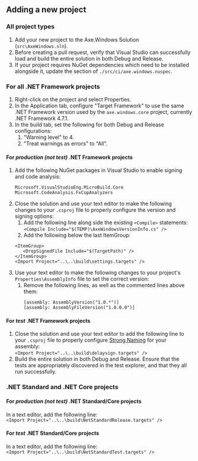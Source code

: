 ﻿<!-- Copyright (c) Microsoft Corporation. All rights reserved.
     Licensed under the MIT License. -->
     
## Adding a new project

### All project types

1. Add your new project to the Axe.Windows Solution (`src\AxeWindows.sln`).
2. Before creating a pull request, verify that Visual Studio can successfully load and build the entire solution in both Debug and Release.
3. If your project requires NuGet dependencies which need to be installed alongside it, update the <dependencies> section of `./src/ci/axe.windows.nuspec`.

### For all .NET Framework projects

1. Right-click on the project and select Properties.
2. In the Application tab, configure "Target Framework" to use the same .NET Framework version used by the `axe.windows.core` project, currently .NET Framework 4.7.1.
3. In the build tab, set the following for both Debug and Release configurations:
   1. "Warning level" to 4.
   2. "Treat warnings as errors" to "All".

#### For *production (not test)* .NET Framework projects

1. Add the following NuGet packages in Visual Studio to enable signing and code analysis:<br>
   ```
   Microsoft.VisualStudioEng.MicroBuild.Core
   Microsoft.CodeAnalysis.FxCopAnalyzers
   ```
2. Close the solution and use your text editor to make the following changes to your `.csproj` file to properly configure the version and signing options:
   1. Add the following line along side the existing `<Compile>` statements:<br>
   `<Compile Include="$(TEMP)\AxeWindowsVersionInfo.cs" />`
   2. Add the following below the last ItemGroup:<br>
   ```
   <ItemGroup>
      <DropSignedFile Include="$(TargetPath)" />
   </ItemGroup>
   <Import Project="..\..\build\settings.targets" />
   ```
3. Use your text editor to make the following changes to your project's `Properties\AssemblyInfo` file to set the correct version:
   1. Remove the following lines, as well as the commented lines above them: <br>
      ```
      [assembly: AssemblyVersion("1.0.*")]
      [assembly: AssemblyFileVersion("1.0.0.0")]
      ```

#### For *test* .NET Framework projects

1. Close the solution and use your text editor to add the following line to your `.csproj` file to properly configure [Strong Naming](https://docs.microsoft.com/en-us/dotnet/framework/app-domains/strong-named-assemblies) for your assembly:<br>
   `<Import Project="..\..\build\delaysign.targets" />`
2. Build the entire solution in both Debug and Release. Ensure that the tests are appropriately discovered in the test explorer, and that they all run successfully.

### .NET Standard and .NET Core projects

#### For *production (not test)* .NET Standard/Core projects

In a text editor, add the following line:<br>
`<Import Project="..\..\build\NetStandardRelease.targets" />`

#### For *test* .NET Standard/Core projects

In a text editor, add the following line:<br>
`<Import Project="..\..\build\NetStandardTest.targets" />`
